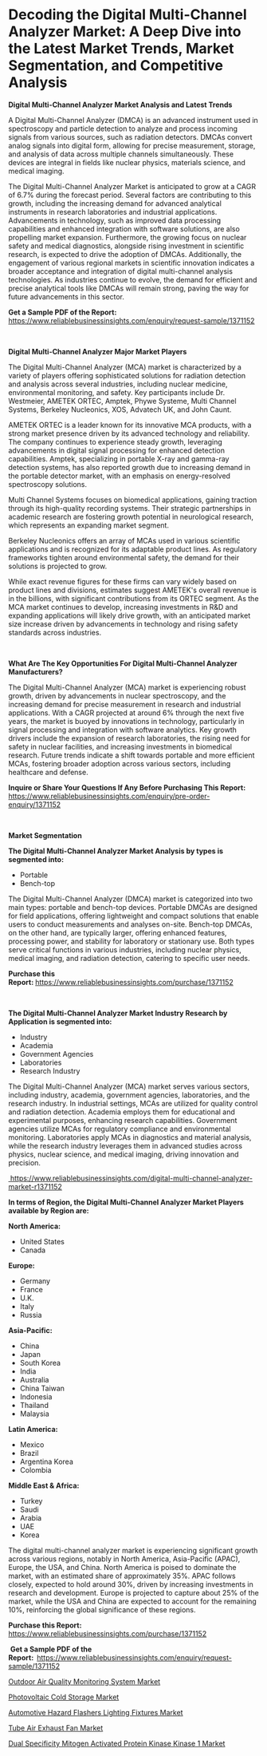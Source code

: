 <p><h1>Decoding the Digital Multi-Channel Analyzer Market: A Deep Dive into the Latest Market Trends, Market Segmentation, and Competitive Analysis</h1></p><p><strong>Digital Multi-Channel Analyzer Market Analysis and Latest Trends</strong></p>
<p><p>A Digital Multi-Channel Analyzer (DMCA) is an advanced instrument used in spectroscopy and particle detection to analyze and process incoming signals from various sources, such as radiation detectors. DMCAs convert analog signals into digital form, allowing for precise measurement, storage, and analysis of data across multiple channels simultaneously. These devices are integral in fields like nuclear physics, materials science, and medical imaging.</p><p>The Digital Multi-Channel Analyzer Market is anticipated to grow at a CAGR of 6.7% during the forecast period. Several factors are contributing to this growth, including the increasing demand for advanced analytical instruments in research laboratories and industrial applications. Advancements in technology, such as improved data processing capabilities and enhanced integration with software solutions, are also propelling market expansion. Furthermore, the growing focus on nuclear safety and medical diagnostics, alongside rising investment in scientific research, is expected to drive the adoption of DMCAs. Additionally, the engagement of various regional markets in scientific innovation indicates a broader acceptance and integration of digital multi-channel analysis technologies. As industries continue to evolve, the demand for efficient and precise analytical tools like DMCAs will remain strong, paving the way for future advancements in this sector.</p></p>
<p><strong>Get a Sample PDF of the Report:&nbsp;</strong> <a href="https://www.reliablebusinessinsights.com/enquiry/request-sample/1371152?utm_campaign=1877&utm_medium=2&utm_source=Github&utm_content=ia&utm_term=06122024&utm_id=digital-multi-channel-analyzer">https://www.reliablebusinessinsights.com/enquiry/request-sample/1371152</a></p>
<p>&nbsp;</p>
<p><strong>Digital Multi-Channel Analyzer Major Market Players</strong></p>
<p><p>The Digital Multi-Channel Analyzer (MCA) market is characterized by a variety of players offering sophisticated solutions for radiation detection and analysis across several industries, including nuclear medicine, environmental monitoring, and safety. Key participants include Dr. Westmeier, AMETEK ORTEC, Amptek, Phywe Systeme, Multi Channel Systems, Berkeley Nucleonics, XOS, Advatech UK, and John Caunt.</p><p>AMETEK ORTEC is a leader known for its innovative MCA products, with a strong market presence driven by its advanced technology and reliability. The company continues to experience steady growth, leveraging advancements in digital signal processing for enhanced detection capabilities. Amptek, specializing in portable X-ray and gamma-ray detection systems, has also reported growth due to increasing demand in the portable detector market, with an emphasis on energy-resolved spectroscopy solutions.</p><p>Multi Channel Systems focuses on biomedical applications, gaining traction through its high-quality recording systems. Their strategic partnerships in academic research are fostering growth potential in neurological research, which represents an expanding market segment.</p><p>Berkeley Nucleonics offers an array of MCAs used in various scientific applications and is recognized for its adaptable product lines. As regulatory frameworks tighten around environmental safety, the demand for their solutions is projected to grow.</p><p>While exact revenue figures for these firms can vary widely based on product lines and divisions, estimates suggest AMETEK's overall revenue is in the billions, with significant contributions from its ORTEC segment. As the MCA market continues to develop, increasing investments in R&D and expanding applications will likely drive growth, with an anticipated market size increase driven by advancements in technology and rising safety standards across industries.</p></p>
<p>&nbsp;</p>
<p><strong>What Are The Key Opportunities For Digital Multi-Channel Analyzer Manufacturers?</strong></p>
<p><p>The Digital Multi-Channel Analyzer (MCA) market is experiencing robust growth, driven by advancements in nuclear spectroscopy, and the increasing demand for precise measurement in research and industrial applications. With a CAGR projected at around 6% through the next five years, the market is buoyed by innovations in technology, particularly in signal processing and integration with software analytics. Key growth drivers include the expansion of research laboratories, the rising need for safety in nuclear facilities, and increasing investments in biomedical research. Future trends indicate a shift towards portable and more efficient MCAs, fostering broader adoption across various sectors, including healthcare and defense.</p></p>
<p><strong>Inquire or Share Your Questions If Any Before Purchasing This Report:</strong> <a href="https://www.reliablebusinessinsights.com/enquiry/pre-order-enquiry/1371152?utm_campaign=1877&utm_medium=2&utm_source=Github&utm_content=ia&utm_term=06122024&utm_id=digital-multi-channel-analyzer">https://www.reliablebusinessinsights.com/enquiry/pre-order-enquiry/1371152</a></p>
<p>&nbsp;</p>
<p><strong>Market Segmentation</strong></p>
<p><strong>The Digital Multi-Channel Analyzer Market Analysis by types is segmented into:</strong></p>
<p><ul><li>Portable</li><li>Bench-top</li></ul></p>
<p><p>The Digital Multi-Channel Analyzer (DMCA) market is categorized into two main types: portable and bench-top devices. Portable DMCAs are designed for field applications, offering lightweight and compact solutions that enable users to conduct measurements and analyses on-site. Bench-top DMCAs, on the other hand, are typically larger, offering enhanced features, processing power, and stability for laboratory or stationary use. Both types serve critical functions in various industries, including nuclear physics, medical imaging, and radiation detection, catering to specific user needs.</p></p>
<p><strong>Purchase this Report:&nbsp;</strong><a href="https://www.reliablebusinessinsights.com/purchase/1371152?utm_campaign=1877&utm_medium=2&utm_source=Github&utm_content=ia&utm_term=06122024&utm_id=digital-multi-channel-analyzer">https://www.reliablebusinessinsights.com/purchase/1371152</a></p>
<p>&nbsp;</p>
<p><strong>The Digital Multi-Channel Analyzer Market Industry Research by Application is segmented into:</strong></p>
<p><ul><li>Industry</li><li>Academia</li><li>Government Agencies</li><li>Laboratories</li><li>Research Industry</li></ul></p>
<p><p>The Digital Multi-Channel Analyzer (MCA) market serves various sectors, including industry, academia, government agencies, laboratories, and the research industry. In industrial settings, MCAs are utilized for quality control and radiation detection. Academia employs them for educational and experimental purposes, enhancing research capabilities. Government agencies utilize MCAs for regulatory compliance and environmental monitoring. Laboratories apply MCAs in diagnostics and material analysis, while the research industry leverages them in advanced studies across physics, nuclear science, and medical imaging, driving innovation and precision.</p></p>
<p><a href="https://www.reliablebusinessinsights.com/digital-multi-channel-analyzer-market-r1371152?utm_campaign=1877&utm_medium=2&utm_source=Github&utm_content=ia&utm_term=06122024&utm_id=digital-multi-channel-analyzer">&nbsp;https://www.reliablebusinessinsights.com/digital-multi-channel-analyzer-market-r1371152</a></p>
<p><strong>In terms of Region, the Digital Multi-Channel Analyzer Market Players available by Region are:</strong></p>
<p>
    <p> <strong> North America: </strong>
        <ul>
            <li>United States</li>
            <li>Canada</li>
        </ul>
        </p> 
    <p> <strong> Europe: </strong>
        <ul>
            <li>Germany</li>
            <li>France</li>
            <li>U.K.</li>
            <li>Italy</li>
            <li>Russia</li>
        </ul>
        </p> 
    <p> <strong> Asia-Pacific: </strong>
        <ul>
            <li>China</li>
            <li>Japan</li>
            <li>South Korea</li>
            <li>India</li>
            <li>Australia</li>
            <li>China Taiwan</li>
            <li>Indonesia</li>
            <li>Thailand</li>
            <li>Malaysia</li>
        </ul>
        </p> 
    <p> <strong> Latin America: </strong>
        <ul>
            <li>Mexico</li>
            <li>Brazil</li>
            <li>Argentina Korea</li>
            <li>Colombia</li>
        </ul>
        </p> 
    <p> <strong> Middle East & Africa: </strong>
        <ul>
            <li>Turkey</li>
            <li>Saudi</li>
            <li>Arabia</li>
            <li>UAE</li>
            <li>Korea</li>
        </ul>
    </p>
    </p>
<p><p>The digital multi-channel analyzer market is experiencing significant growth across various regions, notably in North America, Asia-Pacific (APAC), Europe, the USA, and China. North America is poised to dominate the market, with an estimated share of approximately 35%. APAC follows closely, expected to hold around 30%, driven by increasing investments in research and development. Europe is projected to capture about 25% of the market, while the USA and China are expected to account for the remaining 10%, reinforcing the global significance of these regions.</p></p>
<p><strong>Purchase this Report: </strong><a href="https://www.reliablebusinessinsights.com/purchase/1371152?utm_campaign=1877&utm_medium=2&utm_source=Github&utm_content=ia&utm_term=06122024&utm_id=digital-multi-channel-analyzer">https://www.reliablebusinessinsights.com/purchase/1371152</a></p>
<p>&nbsp;<strong>Get a Sample PDF of the Report:&nbsp;&nbsp;</strong><a href="https://www.reliablebusinessinsights.com/enquiry/request-sample/1371152?utm_campaign=1877&utm_medium=2&utm_source=Github&utm_content=ia&utm_term=06122024&utm_id=digital-multi-channel-analyzer">https://www.reliablebusinessinsights.com/enquiry/request-sample/1371152</a></p>
<p><strong></strong></p>
<p><p><a href="https://www.linkedin.com/pulse/the-hashub-gdiff?utm_campaign=1877&utm_medium=2&utm_source=Github&utm_content=ia&utm_term=06122024&utm_id=digital-multi-channel-analyzer">Outdoor Air Quality Monitoring System Market</a></p><p><a href="https://issuu.com/reportprime-2/docs/photovoltaic-cold-storage-market-size-2030.pptx?utm_campaign=1877&utm_medium=2&utm_source=Github&utm_content=ia&utm_term=06122024&utm_id=digital-multi-channel-analyzer">Photovoltaic Cold Storage Market</a></p><p><a href="https://github.com/delindacallegari68/Market-Research-Report-List-1/blob/main/automotive-hazard-flashers-lighting-fixtures-market.md?utm_campaign=1877&utm_medium=2&utm_source=Github&utm_content=ia&utm_term=06122024&utm_id=digital-multi-channel-analyzer">Automotive Hazard Flashers Lighting Fixtures Market</a></p><p><a href="https://issuu.com/reportprime-2/docs/tube-air-exhaust-fan-market-size-2030.pptx?utm_campaign=1877&utm_medium=2&utm_source=Github&utm_content=ia&utm_term=06122024&utm_id=digital-multi-channel-analyzer">Tube Air Exhaust Fan Market</a></p><p><a href="https://www.linkedin.com/pulse/the-hashub-gdiff?utm_campaign=1877&utm_medium=2&utm_source=Github&utm_content=ia&utm_term=06122024&utm_id=digital-multi-channel-analyzer">Dual Specificity Mitogen Activated Protein Kinase Kinase 1 Market</a></p></p>
